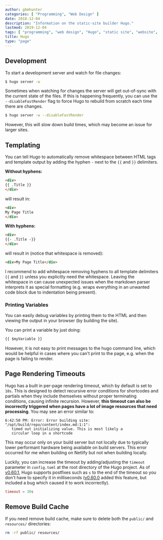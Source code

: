 ```yaml
---
author: gbmhunter
categories: [ "Programming", "Web Design" ]
date: 2018-12-04
description: "Information on the static-site builder Hugo."
lastmod: 2019-12-04
tags: [ "programming", "web design", "Hugo", "static site", "website", "go", "software", "server", "templating" ]
title: Hugo
type: "page"
---
```


## Development

To start a development server and watch for file changes:

```sh
$ hugo server -w
```

Sometimes when watching for changes the server will get out-of-sync with the current state of the files. If this is happening frequently, you can use the `--disableFastRender` flag to force Hugo to rebuild from scratch each time there are changes.

```sh
$ hugo server -w --disableFastRender
```

However, this will slow down build times, which may become an issue for larger sites.

## Templating

You can tell Hugo to automatically remove whitespace between HTML tags and template output by adding the hyphen `-` next to the `{{` and `}}` delimiters.

**Without hyphens:**

```html
<div>
{{ .Title }}
</div>
```

will result in:

```html
<div>
My Page Title
</div>
```

**With hyphens:**

```html
<div>
{{- .Title -}}
</div>
```

will result in (notice that whitespace is removed):

```html
<div>My Page Title</div>
```

I recommend to add whitespace removing hyphens to all template delimiters `{{` and `}}` unless you explicitly need the whitespace. Leaving the whitespace in can cause unexpected issues when the markdown parser interprets it as special formatting (e.g. wraps everything in an unwanted code block due to indentation being present).

### Printing Variables

You can easily debug variables by printing them to the HTML and then viewing the output in your browser (by building the site).

You can print a variable by just doing:

```html
{{ $myVariable }}
```

However, it is not easy to print messages to the hugo command line, which would be helpful in cases where you can't print to the page, e.g. when the page is failing to render.

## Page Rendering Timeouts

Hugo has a built in per-page rendering timeout, which by default is set to `10s`. This is designed to detect recursive error conditions for shortcodes and partials when they include themselves without proper terminating conditions, causing infinite recursion. However, **this timeout can also be incorrectly triggered when pages have a lot of image resources that need processing**. You may see an error similar to:

```text
6:42:50 PM: Error: Error building site: "/opt/build/repo/content/index.md:1:1":
   timed out initializing value. This is most likely a 
   circular loop in a shortcode
```

This may occur only on your build server but not locally due to typically lower performant hardware being available on build servers. This error occurred for me when building on Netlify but not when building locally.

Luckily, you can increase the timeout by adding/adjusting the `timeout` parameter in `config.toml` at the root directory of the Hugo project. As of [v0.60.1](https://github.com/gohugoio/hugo/releases/tag/v0.60.1), Hugo supports postfixes such as `s` to the end of the timeout so you don't have to specify it in milliseconds ([v0.60.0](https://github.com/gohugoio/hugo/releases/tag/v0.60.0) added this feature, but included a bug which caused it to work incorrectly).

```toml
timeout = 30s
```

## Remove Build Cache

If you need remove build cache, make sure to delete both the `public/` and `resources/` directories:

```bash
rm -rf public/ resources/
```
